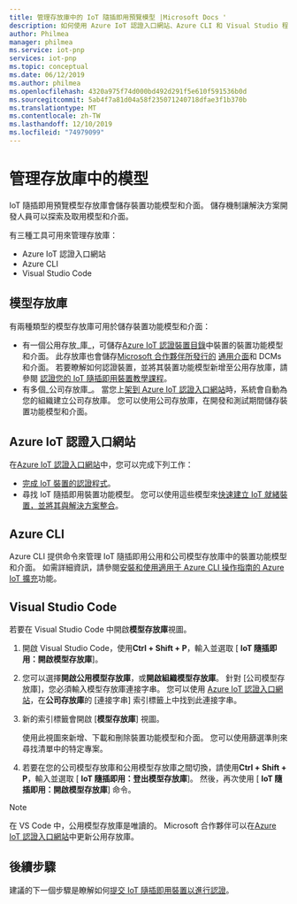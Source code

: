 ```yaml
---
title: 管理存放庫中的 IoT 隨插即用預覽模型 |Microsoft Docs '
description: 如何使用 Azure IoT 認證入口網站、Azure CLI 和 Visual Studio 程式碼，管理存放庫中的裝置功能模型。
author: Philmea
manager: philmea
ms.service: iot-pnp
services: iot-pnp
ms.topic: conceptual
ms.date: 06/12/2019
ms.author: philmea
ms.openlocfilehash: 4320a975f74d000bd492d291f5e610f591536b0d
ms.sourcegitcommit: 5ab4f7a81d04a58f235071240718dfae3f1b370b
ms.translationtype: MT
ms.contentlocale: zh-TW
ms.lasthandoff: 12/10/2019
ms.locfileid: "74979099"
---
```

# <a name="manage-models-in-the-repository"></a>管理存放庫中的模型

IoT 隨插即用預覽模型存放庫會儲存裝置功能模型和介面。 儲存機制讓解決方案開發人員可以探索及取用模型和介面。

有三種工具可用來管理存放庫：

- Azure IoT 認證入口網站
- Azure CLI
- Visual Studio Code

## <a name="model-repositories"></a>模型存放庫

有兩種類型的模型存放庫可用於儲存裝置功能模型和介面：

- 有一個公用存放_庫_，可儲存[Azure IoT 認證裝置目錄](https://aka.ms/iotdevcat)中裝置的裝置功能模型和介面。 此存放庫也會儲存[Microsoft 合作夥伴所發行的](./howto-onboard-portal.md) [通用介面](./concepts-common-interfaces.md)和 DCMs 和介面。 若要瞭解如何認證裝置，並將其裝置功能模型新增至公用存放庫，請參閱 [<c0>認證您的 IoT 隨插即用裝置教學課程](./tutorial-certification-test.md)。
- 有多個_公司存放庫_。 當您上[架到 Azure IoT 認證入口網站](./howto-onboard-portal.md)時，系統會自動為您的組織建立公司存放庫。 您可以使用公司存放庫，在開發和測試期間儲存裝置功能模型和介面。

## <a name="azure-certified-for-iot-portal"></a>Azure IoT 認證入口網站

在[Azure IoT 認證入口網站](https://preview.catalog.azureiotsolutions.com)中，您可以完成下列工作：

- [完成 IoT 裝置的認證程式](./tutorial-certification-test.md)。
- 尋找 IoT 隨插即用裝置功能模型。 您可以使用這些模型來[快速建立 IoT 就緒裝置，並將其與解決方案整合](./quickstart-connect-pnp-device-solution.md)。

## <a name="azure-cli"></a>Azure CLI

Azure CLI 提供命令來管理 IoT 隨插即用公用和公司模型存放庫中的裝置功能模型和介面。 如需詳細資訊，請參閱[安裝和使用適用于 Azure CLI 操作指南的 Azure IoT 擴充](./howto-install-pnp-cli.md)功能。

## <a name="visual-studio-code"></a>Visual Studio Code

若要在 Visual Studio Code 中開啟**模型存放庫**視圖。

1. 開啟 Visual Studio Code，使用**Ctrl + Shift + P**，輸入並選取 [ **IoT 隨插即用：開啟模型存放庫**]。

1. 您可以選擇**開啟公用模型存放庫**，或**開啟組織模型存放庫**。 針對 [公司模型存放庫]，您必須輸入模型存放庫連接字串。 您可以使用 [Azure IoT 認證入口網站](https://preview.catalog.azureiotsolutions.com)，在**公司存放庫**的 [連接字串] 索引標籤上中找到此連接字串。

1. 新的索引標籤會開啟 [**模型存放庫**] 視圖。

    使用此視圖來新增、下載和刪除裝置功能模型和介面。 您可以使用篩選準則來尋找清單中的特定專案。

1. 若要在您的公司模型存放庫和公用模型存放庫之間切換，請使用**Ctrl + Shift + P**，輸入並選取 [ **IoT 隨插即用：登出模型存放庫**]。 然後，再次使用 [ **IoT 隨插即用：開啟模型存放庫**] 命令。

> [!NOTE]
> 在 VS Code 中，公用模型存放庫是唯讀的。 Microsoft 合作夥伴可以在[Azure IoT 認證入口網站](https://preview.catalog.azureiotsolutions.com)中更新公用存放庫。

## <a name="next-steps"></a>後續步驟

建議的下一個步驟是瞭解如何[提交 IoT 隨插即用裝置以進行認證](tutorial-certification-test.md)。
